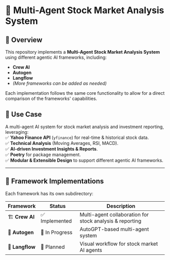 # 🏦 Multi-Agent Stock Market Analysis System

## 🚀 Overview
This repository implements a **Multi-Agent Stock Market Analysis System** using different agentic AI frameworks, including:  
- **Crew AI**  
- **Autogen**  
- **Langflow**  
- _(More frameworks can be added as needed)_

Each implementation follows the same core functionality to allow for a direct comparison of the frameworks' capabilities.

## 📌 Use Case
A multi-agent AI system for stock market analysis and investment reporting, leveraging:  
✅ **Yahoo Finance API** (`yfinance`) for real-time & historical stock data.  
✅ **Technical Analysis** (Moving Averages, RSI, MACD).  
✅ **AI-driven Investment Insights & Reports**.  
✅ **Poetry** for package management.  
✅ **Modular & Extensible Design** to support different agentic AI frameworks.  

---

## 📂 Framework Implementations
Each framework has its own subdirectory:

| Framework  | Status  | Description  |
|------------|---------|--------------|
| 🏗 **Crew AI**    | ✅ Implemented | Multi-agent collaboration for stock analysis & reporting |
| 🤖 **Autogen**    | 🚧 In Progress | AutoGPT-based multi-agent system |
| 🎨 **Langflow**   | 📝 Planned | Visual workflow for stock market AI agents |